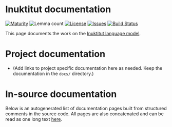 # Inuktitut documentation

[![Maturity](https://img.shields.io/endpoint?url=https%3A%2F%2Fraw.githubusercontent.com%2Fgiellalt%2Flang-iku%2Fgh-pages%2Fmaturity.json)](https://giellalt.github.io/MaturityClassification.html)
![Lemma count](https://img.shields.io/endpoint?url=https%3A%2F%2Fraw.githubusercontent.com%2Fgiellalt%2Flang-iku%2Fgh-pages%2Flemmacount.json)
[![License](https://img.shields.io/github/license/giellalt/lang-iku)](https://github.com/giellalt/lang-iku/blob/main/LICENSE)
[![Issues](https://img.shields.io/github/issues/giellalt/lang-iku)](https://github.com/giellalt/lang-iku/issues)
[![Build Status](https://builds.giellalt.org/api/badge/lang-iku?label=CI)](https://builds.giellalt.org/pipelines/lang-iku/builds/latest)

This page documents the work on the [Inuktitut language model](http://github.com/giellalt/lang-iku). 

# Project documentation

* (Add links to project specific documentation here as needed. Keep the documentation in the `docs/` directory.)

# In-source documentation

Below is an autogenerated list of documentation pages built from structured comments in the source code. All pages are also concatenated and can be read as one long text [here](iku.md).
